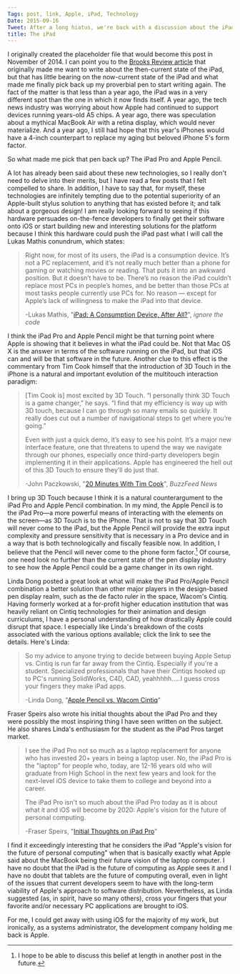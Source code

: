 ```yaml
---
Tags: post, link, Apple, iPad, Technology
Date: 2015-09-16
Tweet: After a long hiatus, we're back with a discussion about the iPad Pro and Apple Pencil.
title: The iPad
---
```


I originally created the placeholder file that would become this post in November of 2014. I can point you to the [Brooks Review article](https://brooksreview.net/2014/10/zombie-ipad/ "The Zombie iPad - The Brooks Review") that originally made me want to write about the then-current state of the iPad, but that has little bearing on the now-current state of the iPad and what made me finally pick back up my proverbial pen to start writing again. The fact of the matter is that less than a year ago, the iPad was in a very different spot than the one in which it now finds itself. A year ago, the tech news industry was worrying about how Apple had continued to support devices running years-old A5 chips. A year ago, there was speculation about a mythical MacBook Air with a retina display, which would never materialize. And a year ago, I still had hope that this year's iPhones would have a 4-inch counterpart to replace my aging but beloved iPhone 5's form factor.

So what made me pick that pen back up? The iPad Pro and Apple Pencil. 

A lot has already been said about these new technologies, so I really don't need to delve into their merits, but I have read a few posts that I felt compelled to share. In addition, I have to say that, for myself, these technologies are infinitely tempting due to the potential superiority of an Apple-built stylus solution to anything that has existed before it; and talk about a gorgeous design! I am really looking forward to seeing if this hardware persuades on-the-fence developers to finally get their software onto iOS or start building new and interesting solutions for the platform because I think this hardware could push the iPad past what I will call the Lukas Mathis conundrum, which states:

> Right now, for most of its users, the iPad is a consumption device. It’s not a PC replacement, and it’s not really much better than a phone for gaming or watching movies or reading. That puts it into an awkward position. But it doesn’t have to be. There’s no reason the iPad couldn’t replace most PCs in people’s homes, and be better than those PCs at most tasks people currently use PCs for. No reason — except for Apple’s lack of willingness to make the iPad into that device.
>
> -Lukas Mathis, "[iPad: A Consumption Device, After All?](http://ignorethecode.net/blog/2015/08/14/ipad_consumption_device/)", *ignore the code*

I think the iPad Pro and Apple Pencil might be that turning point where Apple is showing that it believes in what the iPad could be. Not that Mac OS X is the answer in terms of the software running on the iPad, but that iOS can and will be that software in the future. Another clue to this effect is the commentary from Tim Cook himself that the introduction of 3D Touch in the iPhone is a natural and important evolution of the multitouch interaction paradigm:

> [Tim Cook is] most excited by 3D Touch. “I personally think 3D Touch is a game changer,” he says. “I find that my efficiency is way up with 3D touch, because I can go through so many emails so quickly. It really does cut out a number of navigational steps to get where you’re going.”
>
> Even with just a quick demo, it’s easy to see his point. It’s a major new interface feature, one that threatens to upend the way we navigate through our phones, especially once third-party developers begin implementing it in their applications. Apple has engineered the hell out of this 3D Touch to ensure they’ll do just that.
>
> -John Paczkowski, "[20 Minutes With Tim Cook](http://www.buzzfeed.com/johnpaczkowski/twenty-minutes-with-tim-cook)", *BuzzFeed News*

I bring up 3D Touch because I think it is a natural counterargument to the iPad Pro and Apple Pencil combination. In my mind, the Apple Pencil is to the iPad Pro—a more powerful means of interacting with the elements on the screen—as 3D Touch is to the iPhone. That is not to say that 3D Touch will never come to the iPad, but the Apple Pencil will provide the extra input complexity and pressure sensitivity that is necessary in a Pro device and in a way that is both technologically and fiscally feasible now. In addition, I believe that the Pencil will never come to the phone form factor.[^1] Of course, one need look no further than the current state of the pen display industry to see how the Apple Pencil could be a game changer in its own right.

Linda Dong posted a great look at what will make the iPad Pro/Apple Pencil combination a better solution than other major players in the design-based pen display realm, such as the de facto ruler in the space, Wacom's Cintiq. Having formerly worked at a for-profit higher education institution that was heavily reliant on Cintiq technologies for their animation and design curriculums, I have a personal understanding of how drastically Apple could disrupt that space. I especially like Linda's breakdown of the costs associated with the various options available; click the link to see the details. Here's Linda:

> So my advice to anyone trying to decide between buying Apple Setup vs. Cintiq is run far far away from the Cintiq. Especially if you're a student. Specialized professionals that have their Cintiqs hooked up to PC's running SolidWorks, C4D, CAD, yeahhhhh.....I guess cross your fingers they make iPad apps.
>
> -Linda Dong, "[Apple Pencil vs. Wacom Cintiq](http://www.lindadong.com/blog//apple-pencil-vs-wacom-cintiq)"

Fraser Speirs also wrote his initial thoughts about the iPad Pro and they were possibly the most inspiring thing I have seen written on the subject. He also shares Linda's enthusiasm for the student as the iPad Pros target market.

> I see the iPad Pro not so much as a laptop replacement for anyone who has invested 20+ years in being a laptop user. No, the iPad Pro is the "laptop" for people who, today, are 12-16 years old who will graduate from High School in the next few years and look for the next-level iOS device to take them to college and beyond into a career.
>
> The iPad Pro isn't so much about the iPad Pro today as it is about what it and iOS will become by 2020: Apple's vision for the future of personal computing.
>
> -Fraser Speirs, "[Initial Thoughts on iPad Pro](http://www.speirs.org/blog/2015/9/11/initial-thoughts-on-ipad-pro)"

I find it exceedingly interesting that he considers the iPad "Apple's vision for the future of personal computing" when that is basically exactly what Apple said about the MacBook being their future vision of the laptop computer. I have no doubt that the iPad is the future of computing as Apple sees it and I have no doubt that tablets are the future of computing overall, even in light of the issues that current developers seem to have with the long-term viability of Apple's approach to software distribution. Nevertheless, as Linda suggested (as, in spirit, have so many others), cross your fingers that your favorite and/or necessary PC applications are brought to iOS.

For me, I could get away with using iOS for the majority of my work, but ironically, as a systems administrator, the development company holding me back is Apple.

[^1]: I hope to be able to discuss this belief at length in another post in the future.